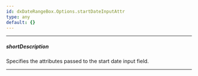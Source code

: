 ```yaml
---
id: dxDateRangeBox.Options.startDateInputAttr
type: any
default: {}
---
```

---
##### shortDescription
Specifies the attributes passed to the start date input field. 

---
